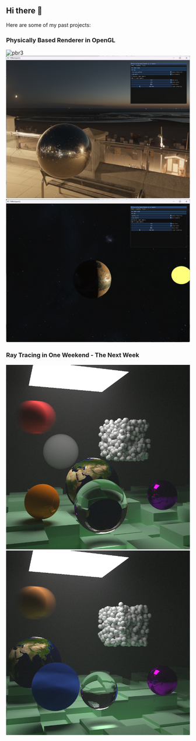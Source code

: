 ## Hi there 👋

Here are some of my past projects:

### Physically Based Renderer in OpenGL
![pbr3](screenshot3.png)
![pbr2](pbr-night.png)
![pbr1](screenshot1.png)


### Ray Tracing in One Weekend - The Next Week
![next-week](the-next-week-final2.png)
![next-week](the-next-week-final1.png)

<!--
**justdoit996/justdoit996** is a ✨ _special_ ✨ repository because its `README.md` (this file) appears on your GitHub profile.

Here are some ideas to get you started:

- 🔭 I’m currently working on ...
- 🌱 I’m currently learning ...
- 👯 I’m looking to collaborate on ...
- 🤔 I’m looking for help with ...
- 💬 Ask me about ...
- 📫 How to reach me: ...
- 😄 Pronouns: ...
- ⚡ Fun fact: ...
-->
